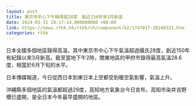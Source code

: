 ```yaml
---
layout: post
title: 東京市中心下午錄得逾28度　創近150年來3月新高
date: 2024-03-31 20:17:14.000000000 +08:00
link: https://news.rthk.hk/rthk/ch/component/k2/1747017-20240331.htm
categories: rthk
---
```


日本全國多個地區錄得高溫，其中東京市中心下午氣溫超過攝氏28度，創近150年有紀錄以來3月新高。截至當地下午2時，關東地區的甲府市錄得最高氣溫28.6度，相當於6月下旬的水平。

日本傳媒報道，今日從西日本到東日本上空都受到暖空氣影響，氣溫上升。

沖繩縣多個地區的氣溫都超過29度，高知地方氣象台今日宣布，高知市染井吉野櫻已盛開，是全日本今年最早盛開的地區。
